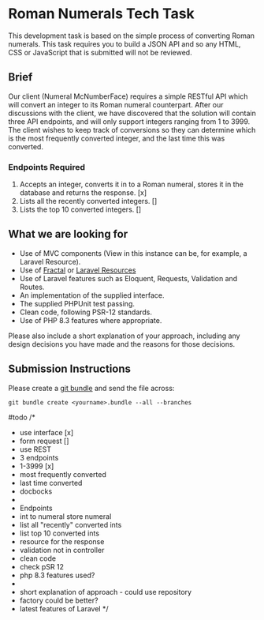 # Roman Numerals Tech Task
This development task is based on the simple process of converting Roman numerals. 
This task requires you to build a JSON API and so any HTML, CSS or JavaScript that is submitted will not be reviewed.

## Brief
Our client (Numeral McNumberFace) requires a simple RESTful API which will convert an integer to its 
Roman numeral counterpart. After our discussions with the client, we have discovered that the solution 
will contain three API endpoints, and will only support integers ranging from 1 to 3999. 
The client wishes to keep track of conversions so they can determine which is the most frequently converted integer, and the last time this was converted.

### Endpoints Required
1. Accepts an integer, converts it in to a Roman numeral, stores it in the database 
and returns the response. [x]
2. Lists all the recently converted integers. []
3. Lists the top 10 converted integers. []

## What we are looking for
- Use of MVC components (View in this instance can be, for example, a Laravel Resource).
- Use of [Fractal](https://fractal.thephpleague.com/) or [Laravel Resources](https://laravel.com/docs/eloquent-resources)
- Use of Laravel features such as Eloquent, Requests, Validation and Routes.
- An implementation of the supplied interface.
- The supplied PHPUnit test passing.
- Clean code, following PSR-12 standards.
- Use of PHP 8.3 features where appropriate.

Please also include a short explanation of your approach, including any design decisions you have made and the reasons for those decisions.

## Submission Instructions
Please create a [git bundle](https://git-scm.com/docs/git-bundle/) and send the file across:
```
git bundle create <yourname>.bundle --all --branches
```


#todo
/*
* use interface [x]
* form request []
* use REST
* 3 endpoints
* 1-3999 [x]
* most frequently converted
* last time converted
* docbocks
*
* Endpoints
* int to numeral store numeral
* list all "recently" converted ints
* list top 10 converted ints
* resource for the response
* validation not in controller
* clean code
* check pSR 12
* php 8.3 features used?
*
* short explanation of approach - could use repository
* factory could be better?
* latest features of Laravel
  */
